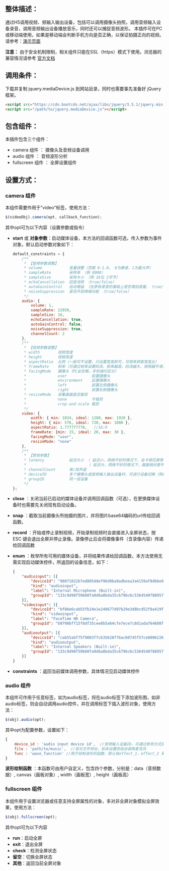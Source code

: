 整体描述：
--------
通过H5调用视频、频输入输出设备，包括可以调用摄像头拍照，调用音频输入设备录音，调用音频输出设备播放音乐，同时还可以捕捉音频波形。
本插件可在PC或移动端使用，如果是移动端会判断手机方向是否正确，以保证拍摄正向的视频。
请参考：[演示页面](https://windy2006.github.io/jquery.mediaDevice/)

**注意：** 由于安全机制限制，相关组件只能在SSL（https）模式下使用。浏览器的兼容情况请参考 [官方文档](https://developer.mozilla.org/zh-CN/docs/Web/API/MediaDevices)

调用条件：
--------
下载并复制 jquery.mediaDevice.js 到网站目录，同时也需要事先准备好 jQuery 框架。

```html
<script src="https://cdn.bootcdn.net/ajax/libs/jquery/3.5.1/jquery.min.js"></script>
<script src="/path/to/jquery.mediaDevice.js"></script>
```

包含组件：
--------
本插件包含三个组件：
- camera 组件 ： 摄像头及音频设备调用
- audio 组件 ： 音频波形分析
- fullscreen 组件 ： 全屏设置组件

设置方式：
--------
### camera 组件
本组件需要作用于"video"标签，使用方法：
```javascript
$(videoObj).camera(opt, callback_function);
```

其中opt可为以下内容（设置参数或指令）
- **start** 或 **对象参数**：启动媒体设备，本方法的回调函数可选，传入参数为事件对象，默认启动参数对象如下：
    ```javascript
    default_constraints = {
        /**
         * 【音频参数调整】
         * volume            音量调整（范围 0-1.0， 0为静音，1为最大声）
         * sampleRate        采样率 （例 8000）
         * sampleSize        采样大小 （例 16位 2字节）
         * echoCancellation  回音消除 （true/false）
         * autoGainControl   自动增益 （在原有录音的基础上是否增加音量， true/false）
         * noiseSuppression  是否开启降噪功能 （true/false）
         */
        audio: {
            volume: 1,
            sampleRate: 22050,
            sampleSize: 16,
            echoCancellation: true,
            autoGainControl: false,
            noiseSuppression: true,
            channelCount: 2
        },
        /**
         * 【视频参数调整】
         * width        视频宽度
         * height       视频高度
         * aspectRatio  比例（一般可不设置，只设置宽高即可，可用来获取宽高比）
         * frameRate    帧率（可通过帧率设置码流，帧率越高，码流越大，视频越平滑）
         * facingMode   摄像头（PC会忽略，手机端可区分）
         *              user           前置摄像头
         *              environment    后置摄像头
         *              left           前置左侧摄像头
         *              right          前置右侧摄像头
         * resizeMode   采集画面是否裁剪
         *              none           不裁剪
         *              crop-and-scale 裁剪
         */
        video: {
            width: { min: 1024, ideal: 1280, max: 1920 },
            height: { min: 576, ideal: 720, max: 1080 },
            aspectRatio: 1.777777778,   //16:9
            frameRate: {min: 15, ideal: 20, max: 30 },
            facingMode: "user",
            resizeMode: "none"
        },
        /**
         * 【其他参数】
         * latency           延迟大小 （ 延迟小，网络不好的情况下，会卡顿花屏等，好处在于可实时通信，建议200ms）
         *                           （ 延迟大，网络不好的情况下，画面相对更平滑流畅，但即时性较差）
         * channelCount      单/双声道
         * deviceID          多个摄像头或音频输入输出设备时，可进行设备切换（例如切换前后置摄像头）
         * groupID           同一组设备
         */
    };
    ```
  
- **close** ：关闭当前已启动的媒体设备并调用回调函数（可选），在更换媒体设备时也需要先关闭现有启动设备。

- **snap** ：截取当前摄像头所拍摄的图片，并将图片base64编码的url传给回调函数。

- **record** ：开始或停止录制视频，开始录制视频时会直接进入全屏状态，按 ESC 键会退出全屏并停止录像。录像停止后会将摄像事件（含录像内容）传递给回调函数
  
- **enum** ：枚举所有可用的媒体设备，并将结果传递给回调函数，本方法使用无需实现启动媒体控件，所返回的设备信息，如下：
    ```json
    {
        "audioinput": [{
            "deviceId": "98071022b7ed80548ef96d0ba9adbeea3a4159af8db6e956d3cc037f0d5b0e2f",
            "kind": "audioinput",
            "label": "Internal Microphone (Built-in)",
            "groupId": "133c9d98f59b60fa9d6a8bda35c679bc6c5364540f88957a425b3073793978bb"
        }],
        "videoinput": [{
            "deviceId": "bf86e6cab55fb24e1e248677d97b29e3d8bcd52f8a419fe38804d9bd0ddc4e28",
            "kind": "videoinput",
            "label": "FaceTime HD Camera",
            "groupId": "b0798bff15f8df35cee8b5a64cfe7ece7c8d1ada764608f9f1bb1bba9adda326"
        }],
        "audiooutput": [{
            "deviceId": "cab55abf75f9003ffcb35628f76ac60745f5fce880622692e2b0b89e2137b572",
            "kind": "audiooutput",
            "label": "Internal Speakers (Built-in)",
            "groupId": "133c9d98f59b60fa9d6a8bda35c679bc6c5364540f88957a425b3073793978bb"
        }]
    }
    ```
  
- **constraints** ：返回当前媒体调用参数，具体情况见启动媒体控件

### audio 组件
本组件可作用于任意标签，如为audio标签，将在audio标签下添加波形图，如非audio标签，则会自动调用audio控件，并在调用标签下插入波形对象，使用方法：
```javascript
$(obj).audio(opt);
```
其中opt为配置参数，设置如下：
```javascript
{
    device_id : 'audio input device id',  //音频输入设备ID，可通过枚举方式获取，如不设置则选用默认设备
    file : 'path/to/music',  //音乐文件地址，如未设置则自动调用麦克风
    func : 'wave_function' //用于绘制波形的函数，默认有effect_1，effect_2 和 effect_3
}
```
**波形绘制函数** ：本函数可由用户自定义，包含四个参数，分别是：data（音频数据）, canvas（画板对象）, width（画板宽）, height（画板高）

### fullscreen 组件
本组件用于设置浏览器或任意支持全屏属性的对象，多对非全屏对象模拟全屏效果，使用方法：
```javascript
$(obj).fullscreen(opt);
```
其中opt可为以下内容
- **run**：启动全屏
- **exit**：退出全屏
- **check**：检测全屏状态
- **留空**：切换全屏状态
- **其他**：返回当前全屏对象